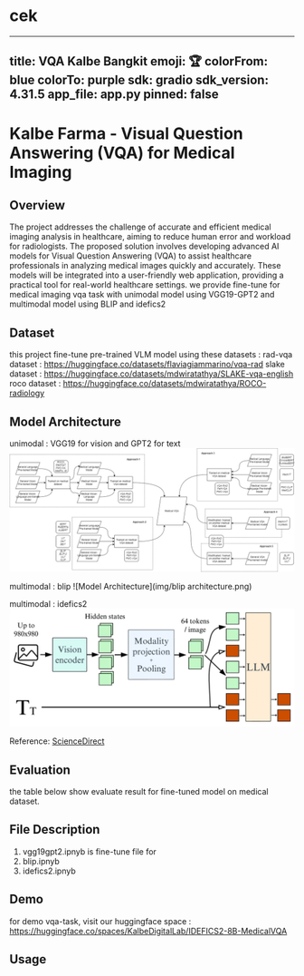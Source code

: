# cek
---
title: VQA Kalbe Bangkit
emoji: 🏆
colorFrom: blue
colorTo: purple
sdk: gradio
sdk_version: 4.31.5
app_file: app.py
pinned: false
---

# Kalbe Farma - Visual Question Answering (VQA) for Medical Imaging

## Overview
The project addresses the challenge of accurate and efficient medical imaging analysis in healthcare, aiming to reduce human error and workload for radiologists. The proposed solution involves developing advanced AI models for Visual Question Answering (VQA) to assist healthcare professionals in analyzing medical images quickly and accurately. These models will be integrated into a user-friendly web application, providing a practical tool for real-world healthcare settings.  we provide fine-tune for medical imaging vqa task with unimodal model using VGG19-GPT2 and multimodal model using BLIP and idefics2

## Dataset
this project fine-tune pre-trained VLM model using these datasets :
rad-vqa dataset : https://huggingface.co/datasets/flaviagiammarino/vqa-rad
slake dataset : https://huggingface.co/datasets/mdwiratathya/SLAKE-vqa-english
roco dataset : https://huggingface.co/datasets/mdwiratathya/ROCO-radiology



## Model Architecture
<!-- The model uses a Parameterized Hypercomplex Shared Encoder network (PHYSEnet). -->

unimodal : VGG19 for vision and GPT2 for text
![Model Architecture](img/Model-Architecture.png)

multimodal : blip
![Model Architecture](img/blip architecture.png)

multimodal : idefics2
![Model Architecture](img/idefics2_architecture.png)


Reference: [ScienceDirect](https://www.sciencedirect.com/science/article/abs/pii/S0933365723001252)

## Evaluation
the table below show evaluate result for fine-tuned model on medical dataset.


## File Description
1. vgg19gpt2.ipnyb is fine-tune file for
2. blip.ipnyb
3. idefics2.ipnyb

## Demo
for demo vqa-task, visit our huggingface space : https://huggingface.co/spaces/KalbeDigitalLab/IDEFICS2-8B-MedicalVQA


## Usage

